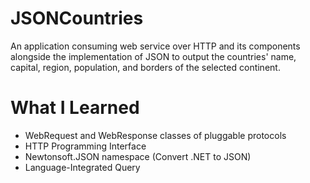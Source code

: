 # JSONCountries
An application consuming web service over HTTP and its components alongside the implementation of JSON to output the countries' name, capital, region, population, and borders of the selected continent. 

# What I Learned 
- WebRequest and WebResponse classes of pluggable protocols
- HTTP Programming Interface 
- Newtonsoft.JSON namespace (Convert .NET to JSON) 
- Language-Integrated Query

